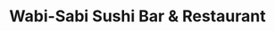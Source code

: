 ---
layout: place
title: "Wabi-Sabi Sushi Bar & Restaurant"
permalink: /washington/seattle/wabi-sabi-sushi-bar-restaurant.html
stateAbbr: WA
stateName: Washington
cityName: Seattle
seo:
  name: "Wabi-Sabi Sushi Bar & Restaurant"
  type: Restaurant
  links: https://wabisabicolumbiacity.com/
description: "Wabi-Sabi Sushi Bar & Restaurant serves delicious sushi in Seattle, Washington. Try fresh Japanese dishes for a great dining experience. "
place_id: ChIJlZZYJwxqkFQRLEcWW-c_hGY
photos:
  - name: >-
      places/ChIJlZZYJwxqkFQRLEcWW-c_hGY/photos/AeeoHcJp2RMEeZPKvuZW_CIWDEo2PEHO8GLXtmvMP4hegKQ8Ygh2lZyELSv82th2LMVdwk2JN-TCJArqfzkHhQmzP6L6J77ceXb9U3sT2y8RRzcIMR1LbrDvSX-UpUF50jQ_BwfwsUfHQ2LbLX5spG9lwPsluei3QEypwmvVNijMkU0yqT2qMzoFJvTLyEH9TJvbxGoR7itGML_8zGpb-uZh1FcuK6_5NRJNMDrC7PDRTc0doFICPbefn2ago52QewkXuLhR5HTyaD2qcfb-n6D1E6wwyDZKcREOxK-6--LpzDhRcw
    widthPx: 1620
    heightPx: 912
    authorAttributions:
      - displayName: Wabi-Sabi Sushi Bar & Restaurant
        uri: https://maps.google.com/maps/contrib/111896577935734032691
        photoUri: >-
          https://lh3.googleusercontent.com/a-/ALV-UjVufY2UySdOclla0WOZw_chfjpFBtwyHHj8KnuWaDZDqgSkyz5w=s100-p-k-no-mo
    flagContentUri: >-
      https://www.google.com/local/imagery/report/?cb_client=maps_api_places.places_api&image_key=!1e10!2sAF1QipOZg3wBM4Fj5cTNZtYX7Httm71GztV9pBecLZVm&hl=en-US
    googleMapsUri: >-
      https://www.google.com/maps/place//data=!3m4!1e2!3m2!1sAF1QipOZg3wBM4Fj5cTNZtYX7Httm71GztV9pBecLZVm!2e10!4m2!3m1!1s0x54906a0c27589695:0x66843fe75b16472c
  - name: >-
      places/ChIJlZZYJwxqkFQRLEcWW-c_hGY/photos/AeeoHcJGKSbeCka3ESPyKbkI7L51wkur9cxqj79ZBobajaN6H9grMwR6tbCSEZtJWGxdJpolOPXEwmZ6pd4talAq0g8RCzPTkDucjVwXJnEs7Tz3Q_V9tYVTApJl60RBrlTQOKhnZQZYnMlvIG6NaK4J3TmlnLf_CC68lJw7T72maQBvsYIpvg6MRmIyEe_kwnq1CrYxh689CtBWtgwubAD9ZGSHMfTyf4blj7eMhMUZehucvqPm8gbLuPB7XfRx9yI6Yt0NgSTlTS_-Oe6b4vpz-2pDpCraLZNarVU9HpGKpfTYNg
    widthPx: 4800
    heightPx: 3352
    authorAttributions:
      - displayName: Wabi-Sabi Sushi Bar & Restaurant
        uri: https://maps.google.com/maps/contrib/111896577935734032691
        photoUri: >-
          https://lh3.googleusercontent.com/a-/ALV-UjVufY2UySdOclla0WOZw_chfjpFBtwyHHj8KnuWaDZDqgSkyz5w=s100-p-k-no-mo
    flagContentUri: >-
      https://www.google.com/local/imagery/report/?cb_client=maps_api_places.places_api&image_key=!1e10!2sAF1QipOyqqPfWUpfLOEtdz2vC1XYudpjdU3g0N2sQCw_&hl=en-US
    googleMapsUri: >-
      https://www.google.com/maps/place//data=!3m4!1e2!3m2!1sAF1QipOyqqPfWUpfLOEtdz2vC1XYudpjdU3g0N2sQCw_!2e10!4m2!3m1!1s0x54906a0c27589695:0x66843fe75b16472c
  - name: >-
      places/ChIJlZZYJwxqkFQRLEcWW-c_hGY/photos/AeeoHcJ7KKimeMIz8GoNKUM2DFBFfsBYkhX6IkAu8AUOwuJIFhzwV6l0YODodLcVYz6vCK6p4VIhI46XLJZeTGEYpa013Li_3gt4DtLqbhLBJ9JNKeZq0FMpWDzgyg0ykXDubROboYSdt4S-Ix7ocmZMfLdUsma01SpLT9u8KwpbcSAlIHsAaIwLvXdXNV79L04xuhIuNfxj3X0hCIDGKe7AmaseKIF80reY50cFGwdgPNpeW4eKntPolIG-gY-COodufGHkQa-pQI-Zrj8QlImJb8Y0kyJQbYDSpAfcQUbR5-Pv-nRu-MeME9KQqa7d_jKJRL5pyTSc1RahfRB0ccx82hYmkZNxieGrpFroAzXaSH82LN69s7S799fe5NZqo2Zzv8vWRCXi3RcU6rwKd8QwkrMupjUGh9R237M1Bw_E-Rv9Jw
    widthPx: 2214
    heightPx: 1705
    authorAttributions:
      - displayName: Exads L
        uri: https://maps.google.com/maps/contrib/101503017295630795585
        photoUri: >-
          https://lh3.googleusercontent.com/a-/ALV-UjUpZ7DpXehyYXjf2wA4s2vdFTThCfwP30afTNrt4ZSC284meqY=s100-p-k-no-mo
    flagContentUri: >-
      https://www.google.com/local/imagery/report/?cb_client=maps_api_places.places_api&image_key=!1e10!2sCIHM0ogKEICAgICngsTnWQ&hl=en-US
    googleMapsUri: >-
      https://www.google.com/maps/place//data=!3m4!1e2!3m2!1sCIHM0ogKEICAgICngsTnWQ!2e10!4m2!3m1!1s0x54906a0c27589695:0x66843fe75b16472c
  - name: >-
      places/ChIJlZZYJwxqkFQRLEcWW-c_hGY/photos/AeeoHcKklQq2y7V57ia3VhNwlmkMonuMHV_gurHj3039hIqmpKQN5UxJtO1F74AbZM49WLWM0Sl9S3Cvdt9OSpt7kkitIbHmQmRZ2bnZxv3KCB00EALYWQnvltqmhUqzXYm72maMKVFrtmQQiHR1c2JJZkGObmcGTCkI5-gFDHDnnBE4enbhrNftW8JWcXi8s53-pJabqkJTTodzQ6pkLAkM7GmoigGVMf-bhsk862NLLwfupdd9FZcmMACw7WzTkMNcV9Cj-_PDy0WB_eA6ReL4DQ_risV_lwVVfzuR9znk8YLO1A
    widthPx: 1620
    heightPx: 1080
    authorAttributions:
      - displayName: Wabi-Sabi Sushi Bar & Restaurant
        uri: https://maps.google.com/maps/contrib/111896577935734032691
        photoUri: >-
          https://lh3.googleusercontent.com/a-/ALV-UjVufY2UySdOclla0WOZw_chfjpFBtwyHHj8KnuWaDZDqgSkyz5w=s100-p-k-no-mo
    flagContentUri: >-
      https://www.google.com/local/imagery/report/?cb_client=maps_api_places.places_api&image_key=!1e10!2sAF1QipNZinXU0vOEDKj_VcSBh2q_Es_Gk_U7eRsOKH8C&hl=en-US
    googleMapsUri: >-
      https://www.google.com/maps/place//data=!3m4!1e2!3m2!1sAF1QipNZinXU0vOEDKj_VcSBh2q_Es_Gk_U7eRsOKH8C!2e10!4m2!3m1!1s0x54906a0c27589695:0x66843fe75b16472c
  - name: >-
      places/ChIJlZZYJwxqkFQRLEcWW-c_hGY/photos/AeeoHcLgwGm6h2UptAGhstRcw6H6XJyzDCPmMSLfOrMspTRLilZ_QoCw7Nxe_loQXSnImQWX_VpuHmFvOZG8dvA9y5_sPw0K8aLyy1IKhuJsutF2jAeJVt3ImMrpnlh3-WlNAKmWgOM7PhY9Kt3-nBEy91s738bkl1vRrQIlqRO5YMhS7O9c0Re_RkDGYmMzFJ3dNQnRqQ6OtXl6_cPoNK7BqXcJxrDMxD3MtGKIThmJ4sk6QQEAQdUixJrboETCzWPyjpBAVUUraPoGJ7mH5SdKOs5YGC9_BlyBlxvr9BuGnTuIhA
    widthPx: 4032
    heightPx: 3024
    authorAttributions:
      - displayName: Wabi-Sabi Sushi Bar & Restaurant
        uri: https://maps.google.com/maps/contrib/111896577935734032691
        photoUri: >-
          https://lh3.googleusercontent.com/a-/ALV-UjVufY2UySdOclla0WOZw_chfjpFBtwyHHj8KnuWaDZDqgSkyz5w=s100-p-k-no-mo
    flagContentUri: >-
      https://www.google.com/local/imagery/report/?cb_client=maps_api_places.places_api&image_key=!1e10!2sAF1QipMntdcA_qEfDMpbKT_QXbpnAfyJwcrC9T9jP-R3&hl=en-US
    googleMapsUri: >-
      https://www.google.com/maps/place//data=!3m4!1e2!3m2!1sAF1QipMntdcA_qEfDMpbKT_QXbpnAfyJwcrC9T9jP-R3!2e10!4m2!3m1!1s0x54906a0c27589695:0x66843fe75b16472c
  - name: >-
      places/ChIJlZZYJwxqkFQRLEcWW-c_hGY/photos/AeeoHcKKlQuIppMQhflP6qJ9_pZWFrvpNHQgXawYsyeeeEQM0_frpubVJIFmQ0tteE_1xYeTy7tCcX_EMqKSYykDkK6Em_P6Fqn3ea9gYlsCbRgbreIWO8dxnu51yMmiKgLHaif9wvspmjppuwCKhCuONv29ohtkeRwR0hjvJFJBZR_Cm154iInlm7beTk3b_J2mhTu0r-41ZWQhOM8oNb5emGNwb5GNYbb7MbhwocsFicZpE2br8wx8wleGusDLhLNmgij8_JfgzsEHviXdHcSWpTemJFVEZPCbo4zS0TvyfxRtOb-dUZDX8kwdGeyVhhvYEbr2aTAC3frlFYpVK2hPDrSymYC8Wd3ExAv2LlBff_M3rKwtkCVuNTwMtS5M39zHiYHyzQefeBaOZx0LohJyheF8MayRI2ENb7LZ7sAeTNG022BX
    widthPx: 3024
    heightPx: 4032
    authorAttributions:
      - displayName: D Q
        uri: https://maps.google.com/maps/contrib/115044721270010373535
        photoUri: >-
          https://lh3.googleusercontent.com/a-/ALV-UjXwIM1_mpnQEyE9kAG-iZoTuQYRxnrSq1JhuSZKdCZtdtNOfBmr=s100-p-k-no-mo
    flagContentUri: >-
      https://www.google.com/local/imagery/report/?cb_client=maps_api_places.places_api&image_key=!1e10!2sCIHM0ogKEICAgICbjLijgQE&hl=en-US
    googleMapsUri: >-
      https://www.google.com/maps/place//data=!3m4!1e2!3m2!1sCIHM0ogKEICAgICbjLijgQE!2e10!4m2!3m1!1s0x54906a0c27589695:0x66843fe75b16472c
  - name: >-
      places/ChIJlZZYJwxqkFQRLEcWW-c_hGY/photos/AeeoHcJsc57t0UsJuN_xdOjbkB7C5H9tFWVPS6YM5finEhqvqjnIUXCHz8iJz_dPuPdi1iphIzeMzJPlzHFARXvUBw4HECy5ZMUsqbPKTetrVVvonR9hDqYePnmaNnSacSGkcfa83OSojtJ6RQjmNVYRdaXSA8_RfUB0PzCoJ5icGdJOm9mZ39eDpvB5TuuUpEjdkKqCrDIgqf0GMCPdVvjT7k9INwDa67mdsn-Bh25OIaOENeVEdKra5zo4QPOEUriN8O22wc4lROZBSQk_iyHNzsBCvsQYSqlzJYN3nBcWNeISY7rrfK2mbt5_yiWzV5BhV5Uf-YJ0dxgg4GyVCujj6HQMRAWkP9i7HKcWAWenPqMc3e52pE1seJgMzOM3dOuU0t0u4GugMHe5zEdDoMv8fX9hcUXPgmeglQW9jV7PhNqf6Ujs
    widthPx: 3024
    heightPx: 4032
    authorAttributions:
      - displayName: Luvy Mann
        uri: https://maps.google.com/maps/contrib/105850395247037343096
        photoUri: >-
          https://lh3.googleusercontent.com/a-/ALV-UjUCUfj7Cph1FBQBowaaS0QY5WuwrHUVxDJN0AHaqa7fmKSONjjFaA=s100-p-k-no-mo
    flagContentUri: >-
      https://www.google.com/local/imagery/report/?cb_client=maps_api_places.places_api&image_key=!1e10!2sCIHM0ogKEICAgIDX0MzwwgE&hl=en-US
    googleMapsUri: >-
      https://www.google.com/maps/place//data=!3m4!1e2!3m2!1sCIHM0ogKEICAgIDX0MzwwgE!2e10!4m2!3m1!1s0x54906a0c27589695:0x66843fe75b16472c
  - name: >-
      places/ChIJlZZYJwxqkFQRLEcWW-c_hGY/photos/AeeoHcJCTdQdItLqFemY0PYUMKDIKywv21XdbkNG4RdDHpb491OWJ8xCxvum7xLFrzwcG7FgfPS-5w8FXUBS567nGdLZ4RFDYCNs5dU9sjTMH6NKv2500wIBDYBHWKLDcSlbmO_WB0cnv4tnl34uuBumafjcURDgWjLYWLDKRR7KiZrkBU5dnNeKxWSLUSmF79jtxYABhRRDI_SSC7N0rImjNJp40XM3zVd9h3aVPj6E8sZaenvaUd_0O1DwtoUpe3YS0aQd8x9M36vtWRlNclkBMwigEVbv7XDFFCjywjd1_wL9ElZ_KCqvPeXRPZ8LNsyJaHpnYD7rBhFwKeabhADUCdwBVHJmlmLoqvQm8f6mCwX6N5RZzRBx11TJmuVUfEwPyYbamqIk-7V319n_2V9J7knHfa0sZg8eI1wQn8ju_Alfbw
    widthPx: 3024
    heightPx: 4032
    authorAttributions:
      - displayName: Ava
        uri: https://maps.google.com/maps/contrib/104844183601895524871
        photoUri: >-
          https://lh3.googleusercontent.com/a-/ALV-UjWfbWBAXWuylw8hnXI2Uaik_2kUcl0hBRdE1DUwyfuzKH71U-oD=s100-p-k-no-mo
    flagContentUri: >-
      https://www.google.com/local/imagery/report/?cb_client=maps_api_places.places_api&image_key=!1e10!2sCIHM0ogKEICAgICBq_r2eA&hl=en-US
    googleMapsUri: >-
      https://www.google.com/maps/place//data=!3m4!1e2!3m2!1sCIHM0ogKEICAgICBq_r2eA!2e10!4m2!3m1!1s0x54906a0c27589695:0x66843fe75b16472c
  - name: >-
      places/ChIJlZZYJwxqkFQRLEcWW-c_hGY/photos/AeeoHcK4xWZwGEDwM3an8iT9NIZk5aBlcS531kmhWpqLq7p0ZNG6Awv2159xqAdylvJR0PXPOBwEN5EgFwSmN-ysiId49YvqYI1vcF9MfjfDWu287zYXCJcmF_nAXft3SbddEVKJYNH1QfhJvG-U__Xf5926ML9oJCn-kCMposMuHKeyGYtMA8Oom4R0FkMLrQxpIsvYXRiDcA49EV3ZiYKLTOvgydkNQ36rqjx1X0ui4LlyQSnixVr_xbvzO7dH4Chg-SnIo5bu8M96iFQdzktj9DSpHtFN46iKlWn8zBpOwPoTsQ
    widthPx: 3024
    heightPx: 4032
    authorAttributions:
      - displayName: Wabi-Sabi Sushi Bar & Restaurant
        uri: https://maps.google.com/maps/contrib/111896577935734032691
        photoUri: >-
          https://lh3.googleusercontent.com/a-/ALV-UjVufY2UySdOclla0WOZw_chfjpFBtwyHHj8KnuWaDZDqgSkyz5w=s100-p-k-no-mo
    flagContentUri: >-
      https://www.google.com/local/imagery/report/?cb_client=maps_api_places.places_api&image_key=!1e10!2sAF1QipN-mSxbUqCrYWMWzr_QJLx0TvnlIgOicSA-sU6o&hl=en-US
    googleMapsUri: >-
      https://www.google.com/maps/place//data=!3m4!1e2!3m2!1sAF1QipN-mSxbUqCrYWMWzr_QJLx0TvnlIgOicSA-sU6o!2e10!4m2!3m1!1s0x54906a0c27589695:0x66843fe75b16472c
  - name: >-
      places/ChIJlZZYJwxqkFQRLEcWW-c_hGY/photos/AeeoHcLFCVOgzFmoglXdCvQpOJS6WDDcKfkzH2vQQklYB9iFu5elvO7N3MhYq9ozyB8SHyUjMfBB7V59KQqUp28QUpAKrgV5bzXNZshVwo9KrI1AzcaXkDoRcqRfMklbA_PeSamfrdpum8PtG5RxYWn5T64HMJM_lK2Q0vklgXV23TDfHnCz4CG27lLUBUYeE0QLnY3Q0UT2hMzBLJwiKkyHFxRS83EnpWo6xRZh5s9JAn2Cpf2m47jP_3hLIHu8T3Z6lGWQVPiJxCAm16D27xMQogTXlRuzwFMM7mOfB8ZYbIs6zA
    widthPx: 828
    heightPx: 829
    authorAttributions:
      - displayName: Wabi-Sabi Sushi Bar & Restaurant
        uri: https://maps.google.com/maps/contrib/111896577935734032691
        photoUri: >-
          https://lh3.googleusercontent.com/a-/ALV-UjVufY2UySdOclla0WOZw_chfjpFBtwyHHj8KnuWaDZDqgSkyz5w=s100-p-k-no-mo
    flagContentUri: >-
      https://www.google.com/local/imagery/report/?cb_client=maps_api_places.places_api&image_key=!1e10!2sAF1QipM4YgbyBb44Vmotvnio7qwKq-LokOJnA_1ZAjVe&hl=en-US
    googleMapsUri: >-
      https://www.google.com/maps/place//data=!3m4!1e2!3m2!1sAF1QipM4YgbyBb44Vmotvnio7qwKq-LokOJnA_1ZAjVe!2e10!4m2!3m1!1s0x54906a0c27589695:0x66843fe75b16472c
address: 4909 Rainier Ave S, Seattle, WA 98118, USA
street: 4909 Rainier Ave S
city: Seattle
state: WA
zip: '98118'
country: USA
neighborhood: Rainier Valley
latitude: '47.557575'
longitude: '-122.285269'
accessibility_options:
  wheelchairAccessibleEntrance: true
  wheelchairAccessibleRestroom: true
  wheelchairAccessibleSeating: true
business_status: OPERATIONAL
name: Wabi-Sabi Sushi Bar & Restaurant
google_maps_links:
  directionsUri: >-
    https://www.google.com/maps/dir//''/data=!4m7!4m6!1m1!4e2!1m2!1m1!1s0x54906a0c27589695:0x66843fe75b16472c!3e0
  placeUri: https://maps.google.com/?cid=7387099551692637996
  writeAReviewUri: >-
    https://www.google.com/maps/place//data=!4m3!3m2!1s0x54906a0c27589695:0x66843fe75b16472c!12e1
  reviewsUri: >-
    https://www.google.com/maps/place//data=!4m4!3m3!1s0x54906a0c27589695:0x66843fe75b16472c!9m1!1b1
  photosUri: >-
    https://www.google.com/maps/place//data=!4m3!3m2!1s0x54906a0c27589695:0x66843fe75b16472c!10e5
primary_type: Sushi Restaurant
opening_hours:
  regular: null
  current: null
secondary_opening_hours:
  regular:
    weekdayDescriptions: null
    type: null
  current:
    weekdayDescriptions: null
    type: null
phone: (206) 721-0212
price_level: PRICE_LEVEL_MODERATE
price_range: $20 &ndash; $30
rating: '4.3'
rating_count: 378
website: https://wabisabicolumbiacity.com/
reviews: null
parking_options: null
payment_options: null
allow_dogs: null
curbside_pickup: null
delivery: null
dine_in: null
good_for_children: null
good_for_groups: null
good_for_sports: null
live_music: null
menu_for_children: null
outdoor_seating: null
reservable: null
restroom: null
serves_beer: null
serves_breakfast: null
serves_brunch: null
serves_cocktails: null
serves_coffee: null
serves_dinner: null
serves_dessert: null
serves_lunch: null
serves_vegetarian_food: null
serves_wine: null
takeout: null
summary: null

---